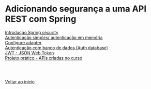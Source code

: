 # Adicionando segurança a uma API REST com Spring

[Introdução Spring security](/Arquivos/Conteudo/6%20-%20Ganhando%20produtividade%20com%20spring%20framwork/6.4.1%20Introducao%20spring%20security.md)<br>
[Autenticação simples/ autenticação em memória](/Arquivos/Conteudo/6%20-%20Ganhando%20produtividade%20com%20spring%20framwork/6.4.2%20Autenticacao.md)<br>
[Configure adapter](/Arquivos/Conteudo/6%20-%20Ganhando%20produtividade%20com%20spring%20framwork/6.4.3%20Configure%20adapter.md)<br>
[Autenticação com banco de dados (Auth database)](/Arquivos/Conteudo/6%20-%20Ganhando%20produtividade%20com%20spring%20framwork/6.4.4%20Auth%20database.md)<br>
[JWT - JSON Web Token](/Arquivos/Conteudo/6%20-%20Ganhando%20produtividade%20com%20spring%20framwork/6.4.5%20Jwt.md)<br>
[Projeto prático - APIs criadas no curso](/Arquivos/Conteudo/6%20-%20Ganhando%20produtividade%20com%20spring%20framwork/6.4.6%20Projetos%20praticos.md)

<br>

<br>

[Voltar ao inicio](/README.md)